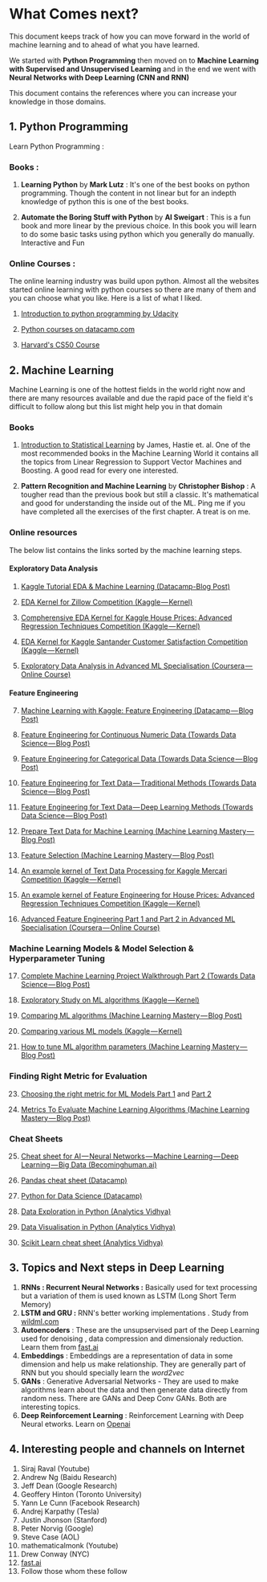 # What Comes next?

This document keeps track of how you can move forward in the world of machine learning and to ahead of what you have learned. 

We started with **Python Programming** then moved on to **Machine Learning with Supervised and Unsupervised Learning** and in the end we went with **Neural Networks with Deep Learning (CNN and RNN)**

This document contains the references where you can increase your knowledge in those domains. 


## 1. Python Programming 

Learn Python Programming : 

### Books : 

1. **Learning Python** by **Mark Lutz** : It's one of the best books on python programming. Though the content in not linear but for an indepth knowledge of python this is one of the best books. 

2. **Automate the Boring Stuff with Python** by **Al Sweigart** : This is a fun book and more linear by the previous choice. In this book you will learn to do some basic tasks using python which you generally do manually. Interactive and Fun 

### Online Courses : 

The online learning industry was build upon python. Almost all the websites started online learning with python courses so there are many of them and you can choose what you like. Here is a list of what I liked.

1. [Introduction to python programming by Udacity](https://in.udacity.com/course/introduction-to-python--ud1110-india)

2. [Python courses on datacamp.com](datacamp.com)

3. [Harvard's CS50 Course](https://online-learning.harvard.edu/course/cs50-introduction-computer-science)


## 2. Machine Learning 

Machine Learning is one of the hottest fields in the world right now and there are many resources available and due the rapid pace of the field it's difficult to follow along but this list might help you in that domain 

### Books 
	
1. [Introduction to Statistical Learning](http://www-bcf.usc.edu/~gareth/ISL/) by James, Hastie et. al. One of the most recommended books in the Machine Learning World it contains all the topics from Linear Regression to Support Vector Machines and Boosting. A good read for every one interested. 

2. **Pattern Recognition and Machine Learning** by **Christopher Bishop** : A tougher read than the previous book but still a classic. It's mathematical and good for understanding the inside out of the ML. Ping me if you have completed all the exercises of the first chapter. A treat is on me. 

### Online resources 

The below list contains the links sorted by the machine learning steps. 

#### Exploratory Data Analysis

1.  [Kaggle Tutorial EDA & Machine Learning (Datacamp-Blog Post)](https://www.datacamp.com/community/tutorials/kaggle-machine-learning-eda)

2. [EDA Kernel for Zillow Competition (Kaggle — Kernel)](https://www.kaggle.com/sudalairajkumar/simple-exploration-notebook-zillow-prize)

3. [Compherensive EDA Kernel for Kaggle House Prices: Advanced Regression Techniques Competition (Kaggle — Kernel)](https://www.kaggle.com/pmarcelino/comprehensive-data-exploration-with-python)

4. [EDA Kernel for Kaggle Santander Customer Satisfaction Competition (Kaggle — Kernel)](https://www.kaggle.com/cast42/exploring-features)

5. [Exploratory Data Analysis in Advanced ML Specialisation (Coursera — Online Course)](https://www.coursera.org/learn/competitive-data-science/home/week/2)


#### Feature Engineering

7. [Machine Learning with Kaggle: Feature Engineering (Datacamp — Blog Post)](https://www.datacamp.com/community/tutorials/feature-engineering-kaggle)

8. [Feature Engineering for Continuous Numeric Data (Towards Data Science — Blog Post)](https://towardsdatascience.com/understanding-feature-engineering-part-1-continuous-numeric-data-da4e47099a7b)

9. [Feature Engineering for Categorical Data (Towards Data Science — Blog Post)](https://towardsdatascience.com/understanding-feature-engineering-part-2-categorical-data-f54324193e63)

10. [Feature Engineering for Text Data — Traditional Methods (Towards Data Science — Blog Post)](https://towardsdatascience.com/understanding-feature-engineering-part-3-traditional-methods-for-text-data-f6f7d70acd41)

11. [Feature Engineering for Text Data — Deep Learning Methods (Towards Data Science — Blog Post)](https://towardsdatascience.com/understanding-feature-engineering-part-4-deep-learning-methods-for-text-data-96c44370bbfa)

12. [Prepare Text Data for Machine Learning (Machine Learning Mastery — Blog Post)](https://machinelearningmastery.com/prepare-text-data-machine-learning-scikit-learn/)

13. [Feature Selection (Machine Learning Mastery — Blog Post)](https://machinelearningmastery.com/feature-selection-machine-learning-python/)

14. [An example kernel of Text Data Processing for Kaggle Mercari Competition (Kaggle — Kernel)](https://www.kaggle.com/thykhuely/mercari-interactive-eda-topic-modelling)

15. [An example kernel of Feature Engineering for House Prices: Advanced Regression Techniques Competition (Kaggle — Kernel)](https://www.kaggle.com/serigne/stacked-regressions-top-4-on-leaderboard)

16. [Advanced Feature Engineering Part 1 and Part 2 in Advanced ML Specialisation (Coursera — Online Course)](https://www.coursera.org/learn/competitive-data-science/home/week/3)

### Machine Learning Models & Model Selection & Hyperparameter Tuning

17. [Complete Machine Learning Project Walkthrough Part 2 (Towards Data Science — Blog Post)](https://towardsdatascience.com/a-complete-machine-learning-project-walk-through-in-python-part-two-300f1f8147e2)

18.  [Exploratory Study on ML algorithms (Kaggle — Kernel)](https://www.kaggle.com/sharmasanthosh/exploratory-study-on-ml-algorithms)

19. [Comparing ML algorithms (Machine Learning Mastery — Blog Post)](https://machinelearningmastery.com/compare-machine-learning-algorithms-python-scikit-learn/)

20. [Comparing various ML models (Kaggle — Kernel)](https://www.kaggle.com/nirajvermafcb/comparing-various-ml-models-roc-curve-comparison)

22. [How to tune ML algorithm parameters (Machine Learning Mastery — Blog Post)](https://machinelearningmastery.com/how-to-tune-algorithm-parameters-with-scikit-learn/)

### Finding Right Metric for Evaluation

23. [Choosing the right metric for ML Models Part 1](https://towardsdatascience.com/choosing-the-right-metric-for-machine-learning-models-part-1-a99d7d7414e4) and [Part 2](https://towardsdatascience.com/choosing-the-right-metric-for-evaluating-machine-learning-models-part-2-86d5649a5428)

24. [Metrics To Evaluate Machine Learning Algorithms (Machine Learning Mastery — Blog Post)](https://machinelearningmastery.com/metrics-evaluate-machine-learning-algorithms-python/)

### Cheat Sheets

25. [Cheat sheet for AI — Neural Networks — Machine Learning — Deep Learning — Big Data (Becominghuman.ai)](https://becominghuman.ai/cheat-sheets-for-ai-neural-networks-machine-learning-deep-learning-big-data-678c51b4b463)

26. [Pandas cheat sheet (Datacamp)](https://www.datacamp.com/community/blog/python-pandas-cheat-sheet)

27. [Python for Data Science (Datacamp)](https://s3.amazonaws.com/assets.datacamp.com/blog_assets/PythonForDataScience.pdf)

28. [Data Exploration in Python (Analytics Vidhya)](https://www.analyticsvidhya.com/wp-content/uploads/2015/06/infographics-final.jpg)

29. [Data Visualisation in Python (Analytics Vidhya)](https://www.analyticsvidhya.com/wp-content/uploads/2015/06/data-visualisation-infographics1.jpg)

30. [Scikit Learn cheat sheet (Analytics Vidhya)](https://www.analyticsvidhya.com/infographics/Scikit-Learn-Infographic.pdf)


## 3. Topics and Next steps in Deep Learning

1. **RNNs : Recurrent Neural Networks :** Basically used for text processing but a variation of them is used known as LSTM (Long Short Term Memory)
2. **LSTM and GRU :** RNN's better working implementations . Study from [wildml.com](wildml.com)
3. **Autoencoders** : These are the unsupservised part of the Deep Learning used for denoising , data compression and dimensionaly reduction. Learn them from [fast.ai](fast.ai)
4. **Embeddings** : Embeddings are a representation of data in some dimension  and help us make relationship. They are generally part of RNN but you should specially learn the *word2vec*
5.  **GANs** : Generative Adversarial Networks - They are used to make algorithms learn about the data and then generate data directly from random ness. There are GANs and Deep Conv GANs. Both are interesting topics. 
6. **Deep Reinforcement Learning** : Reinforcement Learning with Deep Neural etworks. Learn on [Openai]()

## 4. Interesting people and channels on Internet

1. Siraj Raval (Youtube)
2. Andrew Ng (Baidu Research)
3. Jeff Dean (Google Research)
4. Geoffery Hinton (Toronto University)
5. Yann Le Cunn (Facebook Research)
6. Andrej Karpathy (Tesla)
7. Justin Jhonson (Stanford)
8. Peter Norvig (Google)
9. Steve Case (AOL)
10. mathematicalmonk (Youtube)
11. Drew Conway (NYC)
11. [fast.ai](fast.ai)
12. Follow those whom these follow




